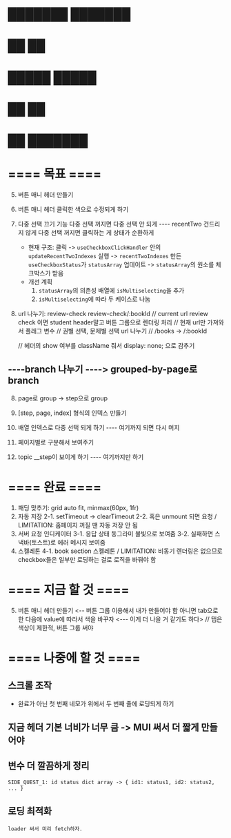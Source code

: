 # ███████ ███████ 
# ██      ██      
# █████   █████   
# ██      ██      
# ██      ███████ 

# ==== 목표 ====
5. 버튼 매니 헤더 만들기
6. 버튼 매니 헤더 클릭한 색으로 수정되게 하기

7. 다중 선택 끄기 기능
    다중 선택 꺼지면 다중 선택 안 되게 ---- recentTwo 건드리지 않게
    다중 선택 꺼지면 클릭하는 게 상태가 순환하게
    - 현재 구조: 
        클릭 
        -> `useCheckboxClickHandler` 안의 `updateRecentTwoIndexes` 실행 
        -> `recentTwoIndexes` 만든 `useCheckboxStatus`가 `statusArray` 업데이트
        -> `statusArray`의 원소를 체크박스가 받음
    - 개선 계획
        1. `statusArray`의 의존성 배열에 `isMultiselecting`을 추가
        2. `isMultiselecting`에 따라 두 케이스로 나눔

8. url 나누기:      review-check        review-check/:bookId
    // current url review check 이면 student header말고 버튼 그룹으로 렌더링 처리
    // 현재 url만 가져와서 플래그 변수 
    // 권별 선택, 문제별 선택 url 나누기
    // /books   -> /:bookId

    // 헤더의 show 여부를 className 줘서 display: none; 으로 감추기
## ----branch 나누기 ----> grouped-by-page로 branch
8. page로 group -> step으로 group
9. [step, page, index] 형식의 인덱스 만들기
10. 배열 인덱스로 다중 선택 되게 하기
---- 여기까지 되면 다시 머지

11. 페이지별로 구분해서 보여주기
12. topic __step이 보이게 하기
---- 여기까지만 하기

# ==== 완료 ====
1. 패딩 맞추기: grid auto fit, minmax(60px, 1fr)
2. 자동 저장
    2-1. setTimeout -> clearTimeout
    2-2. 혹은 unmount 되면 요청 / LIMITATION: 홈페이지 꺼질 땐 자동 저장 안 됨
3. 서버 요청 인디케이터
    3-1. 응답 상태 동그라미 불빛으로 보여줌
    3-2. 실패하면 스낵바(토스트)로 에러 메시지 보여줌
4. 스켈레톤
    4-1. book section 스켈레톤 / LIMITATION: 비동기 렌더링은 없으므로 checkbox들은 일부만 로딩하는 걸로 로직을 바꿔야 함

# ==== 지금 할 것 ====
5. 버튼 매니 헤더 만들기 <-- 버튼 그룹 이용해서 내가 만들어야 함
    아니면 tab으로 한 다음에 value에 따라서 색을 바꾸자 <--- 이게 더 나을 거 같기도 하다> // 탭은 색상이 제한적, 버튼 그룹 써야
    


# ==== 나중에 할 것 ====
## 스크롤 조작
- 완료가 아닌 첫 번째 네모가 위에서 두 번째 줄에 로딩되게 하기

## 지금 헤더 기본 너비가 너무 큼 -> MUI 써서 더 짧게 만들어야

## 변수 더 깔끔하게 정리
    SIDE_QUEST_1: id status dict array -> { id1: status1, id2: status2, ... }

## 로딩 최적화
    loader 써서 미리 fetch하자.
